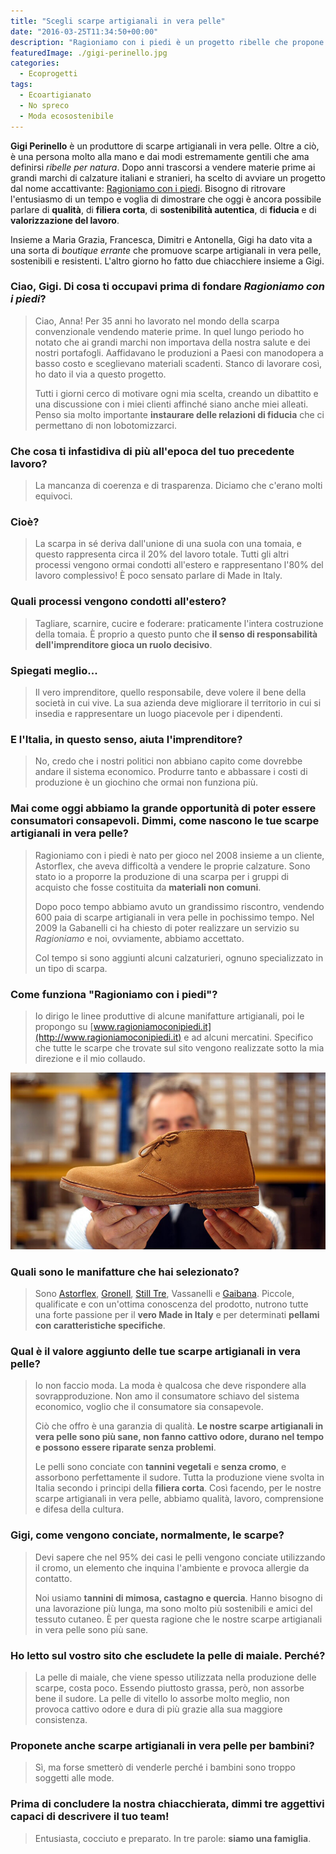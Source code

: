 ```yaml
---
title: "Scegli scarpe artigianali in vera pelle"
date: "2016-03-25T11:34:50+00:00"
description: "Ragioniamo con i piedi è un progetto ribelle che propone scarpe artigianali in vera pelle, sane, durevoli nel tempo e amiche dell'ambiente."
featuredImage: ./gigi-perinello.jpg
categories:
  - Ecoprogetti
tags:
  - Ecoartigianato
  - No spreco
  - Moda ecosostenibile
---
```


**Gigi Perinello** è un produttore di scarpe artigianali in vera pelle. Oltre a ciò, è una persona molto alla mano e dai modi estremamente gentili che ama definirsi _ribelle per natura_.
Dopo anni trascorsi a vendere materie prime ai grandi marchi di calzature italiani e stranieri, ha scelto di avviare un progetto dal nome accattivante: [Ragioniamo con i piedi](http://www.ragioniamoconipiedi.it/it).
Bisogno di ritrovare l'entusiasmo di un tempo e voglia di dimostrare che oggi è ancora possibile parlare di **qualità**, di **filiera corta**, di **sostenibilità autentica**, di **fiducia** e di **valorizzazione del lavoro**.

Insieme a Maria Grazia, Francesca, Dimitri e Antonella, Gigi ha dato vita a una sorta di _boutique errante_ che promuove scarpe artigianali in vera pelle, sostenibili e resistenti.
L'altro giorno ho fatto due chiacchiere insieme a Gigi.

### Ciao, Gigi. Di cosa ti occupavi prima di fondare _Ragioniamo con i piedi_?

> Ciao, Anna! Per 35 anni ho lavorato nel mondo della scarpa convenzionale vendendo materie prime. In quel lungo periodo ho notato che ai grandi marchi non importava della nostra salute e dei nostri portafogli. Aaffidavano le produzioni a Paesi con manodopera a basso costo e sceglievano materiali scadenti. Stanco di lavorare così, ho dato il via a questo progetto.
>
> Tutti i giorni cerco di motivare ogni mia scelta, creando un dibattito e una discussione con i miei clienti affinché siano anche miei alleati. Penso sia molto importante **instaurare delle relazioni di fiducia** che ci permettano di non lobotomizzarci.

### Che cosa ti infastidiva di più all'epoca del tuo precedente lavoro?

> La mancanza di coerenza e di trasparenza. Diciamo che c'erano molti equivoci.

### Cioè?

> La scarpa in sé deriva dall'unione di una suola con una tomaia, e questo rappresenta circa il 20% del lavoro totale. Tutti gli altri processi vengono ormai condotti all'estero e rappresentano l'80% del lavoro complessivo! È poco sensato parlare di Made in Italy.

### Quali processi vengono condotti all'estero?

> Tagliare, scarnire, cucire e foderare: praticamente l'intera costruzione della tomaia. È proprio a questo punto che **il senso di responsabilità dell'imprenditore gioca un ruolo decisivo**.

### Spiegati meglio...

> Il vero imprenditore, quello responsabile, deve volere il bene della società in cui vive. La sua azienda deve migliorare il territorio in cui si insedia e rappresentare un luogo piacevole per i dipendenti.

### E l'Italia, in questo senso, aiuta l'imprenditore?

> No, credo che i nostri politici non abbiano capito come dovrebbe andare il sistema economico. Produrre tanto e abbassare i costi di produzione è un giochino che ormai non funziona più.

### Mai come oggi abbiamo la grande opportunità di poter essere consumatori consapevoli. Dimmi, come nascono le tue scarpe artigianali in vera pelle?

> Ragioniamo con i piedi è nato per gioco nel 2008 insieme a un cliente, Astorflex, che aveva difficoltà a vendere le proprie calzature. Sono stato io a proporre la produzione di una scarpa per i gruppi di acquisto che fosse costituita da **materiali non comuni**.
>
> Dopo poco tempo abbiamo avuto un grandissimo riscontro, vendendo 600 paia di scarpe artigianali in vera pelle in pochissimo tempo. Nel 2009 la Gabanelli ci ha chiesto di poter realizzare un servizio su _Ragioniamo_ e noi, ovviamente, abbiamo accettato.
>
> Col tempo si sono aggiunti alcuni calzaturieri, ognuno specializzato in un tipo di scarpa.

### Come funziona "Ragioniamo con i piedi"?

> Io dirigo le linee produttive di alcune manifatture artigianali, poi le propongo su [www.ragioniamoconipiedi.it](http://www.ragioniamoconipiedi.it) e ad alcuni mercatini. Specifico che tutte le scarpe che trovate sul sito vengono realizzate sotto la mia direzione e il mio collaudo.

![La qualità che si può toccare con mano](./gigi-ecoflex.jpg)

### Quali sono le manifatture che hai selezionato?

> Sono [Astorflex](http://www.astorflex.it), [Gronell](http://www.gronell.it), [Still Tre](http://www.esseutesse.it), Vassanelli e [Gaibana](http://www.gaibana.it). Piccole, qualificate e con un'ottima conoscenza del prodotto, nutrono tutte una forte passione per il **vero Made in Italy** e per determinati **pellami con caratteristiche specifiche**.

### Qual è il valore aggiunto delle tue scarpe artigianali in vera pelle?

> Io non faccio moda. La moda è qualcosa che deve rispondere alla sovrapproduzione. Non amo il consumatore schiavo del sistema economico, voglio che il consumatore sia consapevole.
>
> Ciò che offro è una garanzia di qualità. **Le nostre scarpe artigianali in vera pelle sono più sane, non fanno cattivo odore, durano nel tempo e possono essere riparate senza problemi**.
>
> Le pelli sono conciate con **tannini vegetali** e **senza cromo**, e assorbono perfettamente il sudore. Tutta la produzione viene svolta in Italia secondo i principi della **filiera corta**. Così facendo, per le nostre scarpe artigianali in vera pelle, abbiamo qualità, lavoro, comprensione e difesa della cultura.

### Gigi, come vengono conciate, normalmente, le scarpe?

> Devi sapere che nel 95% dei casi le pelli vengono conciate utilizzando il cromo, un elemento che inquina l'ambiente e provoca allergie da contatto.
>
> Noi usiamo **tannini di mimosa, castagno e quercia**. Hanno bisogno di una lavorazione più lunga, ma sono molto più sostenibili e amici del tessuto cutaneo. È per questa ragione che le nostre scarpe artigianali in vera pelle sono più sane.

### Ho letto sul vostro sito che escludete la pelle di maiale. Perché?

> La pelle di maiale, che viene spesso utilizzata nella produzione delle scarpe, costa poco. Essendo piuttosto grassa, però, non assorbe bene il sudore. La pelle di vitello lo assorbe molto meglio, non provoca cattivo odore e dura di più grazie alla sua maggiore consistenza.

### Proponete anche scarpe artigianali in vera pelle per bambini?

> Sì, ma forse smetterò di venderle perché i bambini sono troppo soggetti alle mode.

### Prima di concludere la nostra chiacchierata, dimmi tre aggettivi capaci di descrivere il tuo team!

> Entusiasta, cocciuto e preparato. In tre parole: **siamo una famiglia**.
